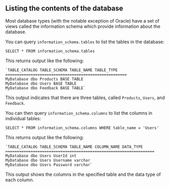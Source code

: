 ## Listing the contents of the database

Most database types (with the notable exception of Oracle) have a set of views called the information schema which provide information about the database.

You can query `information_schema.tables` to list the tables in the database:

`SELECT * FROM information_schema.tables`

This returns output like the following:

```
`TABLE_CATALOG TABLE_SCHEMA TABLE_NAME TABLE_TYPE  
=====================================================  
MyDatabase dbo Products BASE TABLE  
MyDatabase dbo Users BASE TABLE  
MyDatabase dbo Feedback BASE TABLE`
```

This output indicates that there are three tables, called `Products`, `Users`, and `Feedback`.

You can then query `information_schema.columns` to list the columns in individual tables:

`SELECT * FROM information_schema.columns WHERE table_name = 'Users'`

This returns output like the following:

```
`TABLE_CATALOG TABLE_SCHEMA TABLE_NAME COLUMN_NAME DATA_TYPE  
=================================================================  
MyDatabase dbo Users UserId int  
MyDatabase dbo Users Username varchar  
MyDatabase dbo Users Password varchar`
```

This output shows the columns in the specified table and the data type of each column.